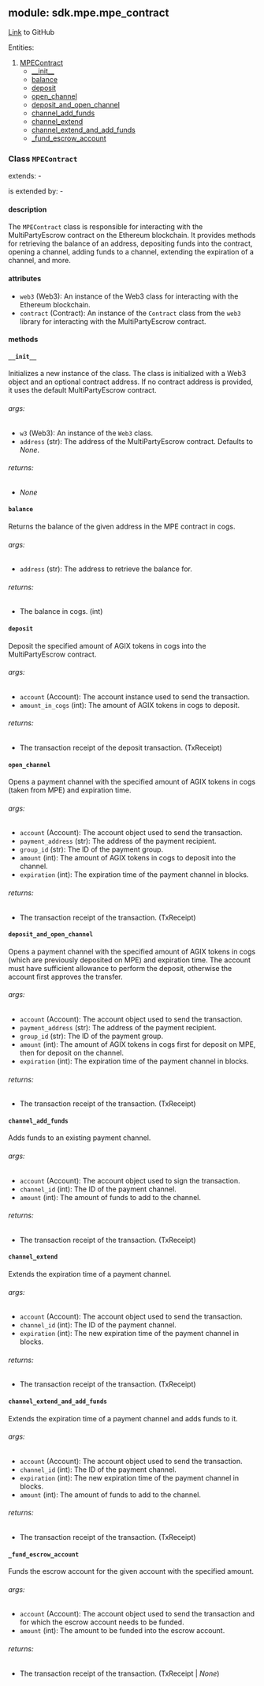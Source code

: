 ## module: sdk.mpe.mpe_contract

[Link](https://github.com/singnet/snet-sdk-python/blob/master/snet/sdk/mpe/mpe_contract.py) to GitHub

Entities:
1. [MPEContract](#class-mpecontract)
   - [\_\_init\_\_](#__init__)
   - [balance](#balance)
   - [deposit](#deposit)
   - [open_channel](#open_channel)
   - [deposit_and_open_channel](#deposit_and_open_channel)
   - [channel_add_funds](#channel_add_funds)
   - [channel_extend](#channel_extend)
   - [channel_extend_and_add_funds](#channel_extend_and_add_funds)
   - [_fund_escrow_account](#_fund_escrow_account)

### Class `MPEContract`

extends: -

is extended by: -

#### description

The `MPEContract` class is responsible for interacting with the MultiPartyEscrow 
contract on the Ethereum blockchain. It provides methods for retrieving the balance of an address, depositing 
funds into the contract, opening a channel, adding funds to a channel, extending the expiration of a channel, and more.

#### attributes

- `web3` (Web3): An instance of the Web3 class for interacting with the Ethereum blockchain.
- `contract` (Contract): An instance of the `Contract` class from the `web3` library for interacting 
with the MultiPartyEscrow contract.

#### methods

#### `__init__`

Initializes a new instance of the class. The class is initialized with a Web3 object and an optional contract address. 
If no contract address is provided, it uses the default MultiPartyEscrow contract.

###### args:

- `w3` (Web3): An instance of the `Web3` class.
- `address` (str): The address of the MultiPartyEscrow contract. Defaults to _None_.

###### returns:

- _None_

#### `balance`

Returns the balance of the given address in the MPE contract in cogs.

###### args:

- `address` (str): The address to retrieve the balance for.

###### returns:

- The balance in cogs. (int)

#### `deposit`

Deposit the specified amount of AGIX tokens in cogs into the MultiPartyEscrow contract.

###### args:

- `account` (Account): The account instance used to send the transaction.
- `amount_in_cogs` (int): The amount of AGIX tokens in cogs to deposit.


###### returns:

- The transaction receipt of the deposit transaction. (TxReceipt)

#### `open_channel`

Opens a payment channel with the specified amount of AGIX tokens in cogs (taken from MPE) and expiration time.

###### args:

- `account` (Account): The account object used to send the transaction.
- `payment_address` (str): The address of the payment recipient.
- `group_id` (str): The ID of the payment group.
- `amount` (int): The amount of AGIX tokens in cogs to deposit into the channel.
- `expiration` (int): The expiration time of the payment channel in blocks.

###### returns:

- The transaction receipt of the transaction. (TxReceipt)

#### `deposit_and_open_channel`

Opens a payment channel with the specified amount of AGIX tokens in cogs (which are previously deposited on MPE) 
and expiration time. The account must have sufficient allowance to perform the deposit, otherwise the account 
first approves the transfer.

###### args:

- `account` (Account): The account object used to send the transaction.
- `payment_address` (str): The address of the payment recipient.
- `group_id` (str): The ID of the payment group.
- `amount` (int): The amount of AGIX tokens in cogs first for deposit on MPE, then for deposit on the channel.
- `expiration` (int): The expiration time of the payment channel in blocks.

###### returns:

- The transaction receipt of the transaction. (TxReceipt)

#### `channel_add_funds`

Adds funds to an existing payment channel.

###### args:

- `account` (Account): The account object used to sign the transaction.
- `channel_id` (int): The ID of the payment channel.
- `amount` (int): The amount of funds to add to the channel.

###### returns:

- The transaction receipt of the transaction. (TxReceipt)

#### `channel_extend`

Extends the expiration time of a payment channel.

###### args:

- `account` (Account): The account object used to send the transaction.
- `channel_id` (int): The ID of the payment channel.
- `expiration` (int): The new expiration time of the payment channel in blocks.

###### returns:

- The transaction receipt of the transaction. (TxReceipt)

#### `channel_extend_and_add_funds`

Extends the expiration time of a payment channel and adds funds to it.

###### args:

- `account` (Account): The account object used to send the transaction.
- `channel_id` (int): The ID of the payment channel.
- `expiration` (int): The new expiration time of the payment channel in blocks.
- `amount` (int): The amount of funds to add to the channel.

###### returns:

- The transaction receipt of the transaction. (TxReceipt)

#### `_fund_escrow_account`

Funds the escrow account for the given account with the specified amount.

###### args:

- `account` (Account): The account object used to send the transaction and for which 
the escrow account needs to be funded.
- `amount` (int): The amount to be funded into the escrow account.

###### returns:

- The transaction receipt of the transaction. (TxReceipt | _None_)

